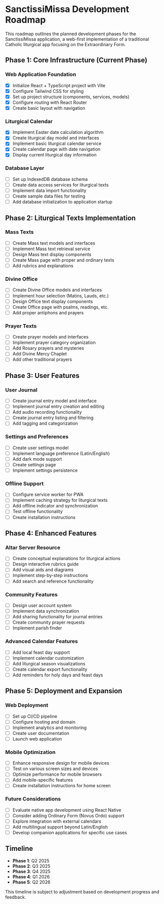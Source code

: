 # SanctissiMissa Development Roadmap

This roadmap outlines the planned development phases for the SanctissiMissa application, a web-first implementation of a traditional Catholic liturgical app focusing on the Extraordinary Form.

## Phase 1: Core Infrastructure (Current Phase)

### Web Application Foundation
- [x] Initialize React + TypeScript project with Vite
- [x] Configure Tailwind CSS for styling
- [x] Set up project structure (components, services, models)
- [x] Configure routing with React Router
- [x] Create basic layout with navigation

### Liturgical Calendar
- [x] Implement Easter date calculation algorithm
- [x] Create liturgical day model and interfaces
- [x] Implement basic liturgical calendar service
- [x] Create calendar page with date navigation
- [x] Display current liturgical day information

### Database Layer
- [ ] Set up IndexedDB database schema
- [ ] Create data access services for liturgical texts
- [ ] Implement data import functionality
- [ ] Create sample data files for testing
- [ ] Add database initialization to application startup

## Phase 2: Liturgical Texts Implementation

### Mass Texts
- [ ] Create Mass text models and interfaces
- [ ] Implement Mass text retrieval service
- [ ] Design Mass text display components
- [ ] Create Mass page with proper and ordinary texts
- [ ] Add rubrics and explanations

### Divine Office
- [ ] Create Divine Office models and interfaces
- [ ] Implement hour selection (Matins, Lauds, etc.)
- [ ] Design Office text display components
- [ ] Create Office page with psalms, readings, etc.
- [ ] Add proper antiphons and prayers

### Prayer Texts
- [ ] Create prayer models and interfaces
- [ ] Implement prayer category organization
- [ ] Add Rosary prayers and mysteries
- [ ] Add Divine Mercy Chaplet
- [ ] Add other traditional prayers

## Phase 3: User Features

### User Journal
- [ ] Create journal entry model and interface
- [ ] Implement journal entry creation and editing
- [ ] Add audio recording functionality
- [ ] Create journal entry listing and filtering
- [ ] Add tagging and categorization

### Settings and Preferences
- [ ] Create user settings model
- [ ] Implement language preference (Latin/English)
- [ ] Add dark mode support
- [ ] Create settings page
- [ ] Implement settings persistence

### Offline Support
- [ ] Configure service worker for PWA
- [ ] Implement caching strategy for liturgical texts
- [ ] Add offline indicator and synchronization
- [ ] Test offline functionality
- [ ] Create installation instructions

## Phase 4: Enhanced Features

### Altar Server Resource
- [ ] Create conceptual explanations for liturgical actions
- [ ] Design interactive rubrics guide
- [ ] Add visual aids and diagrams
- [ ] Implement step-by-step instructions
- [ ] Add search and reference functionality

### Community Features
- [ ] Design user account system
- [ ] Implement data synchronization
- [ ] Add sharing functionality for journal entries
- [ ] Create community prayer requests
- [ ] Implement parish finder

### Advanced Calendar Features
- [ ] Add local feast day support
- [ ] Implement calendar customization
- [ ] Add liturgical season visualizations
- [ ] Create calendar export functionality
- [ ] Add reminders for holy days and feast days

## Phase 5: Deployment and Expansion

### Web Deployment
- [ ] Set up CI/CD pipeline
- [ ] Configure hosting and domain
- [ ] Implement analytics and monitoring
- [ ] Create user documentation
- [ ] Launch web application

### Mobile Optimization
- [ ] Enhance responsive design for mobile devices
- [ ] Test on various screen sizes and devices
- [ ] Optimize performance for mobile browsers
- [ ] Add mobile-specific features
- [ ] Create installation instructions for home screen

### Future Considerations
- [ ] Evaluate native app development using React Native
- [ ] Consider adding Ordinary Form (Novus Ordo) support
- [ ] Explore integration with external calendars
- [ ] Add multilingual support beyond Latin/English
- [ ] Develop companion applications for specific use cases

## Timeline

- **Phase 1**: Q2 2025
- **Phase 2**: Q3 2025
- **Phase 3**: Q4 2025
- **Phase 4**: Q1 2026
- **Phase 5**: Q2 2026

This timeline is subject to adjustment based on development progress and feedback.
